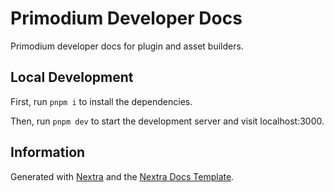 # Primodium Developer Docs

Primodium developer docs for plugin and asset builders.

## Local Development

First, run `pnpm i` to install the dependencies.

Then, run `pnpm dev` to start the development server and visit localhost:3000.

## Information

Generated with [Nextra](https://nextra.site) and the [Nextra Docs Template](https://github.com/shuding/nextra-docs-template/).
